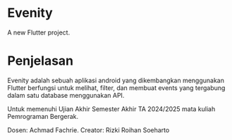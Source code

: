 # Evenity

A new Flutter project.

# Penjelasan
Evenity adalah sebuah aplikasi android yang dikembangkan menggunakan Flutter berfungsi untuk melihat, filter, dan membuat events yang tergabung dalam satu database menggunakan API.

Untuk memenuhi Ujian Akhir Semester Akhir TA 2024/2025 mata kuliah Pemrograman Bergerak. 

Dosen: Achmad Fachrie.
Creator: Rizki Roihan Soeharto
